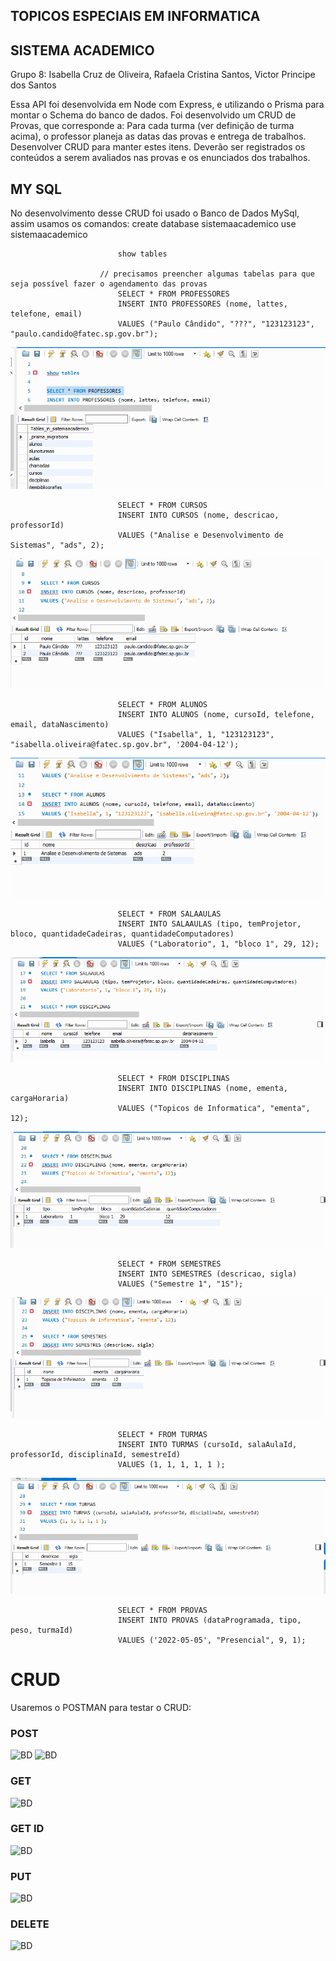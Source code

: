 ## TOPICOS ESPECIAIS EM INFORMATICA 
## SISTEMA ACADEMICO 

Grupo 8: Isabella Cruz de Oliveira, Rafaela Cristina Santos, Victor Principe dos Santos 

Essa API foi desenvolvida em Node com Express, e utilizando o Prisma para montar o Schema do banco de dados. 
Foi desenvolvido um CRUD de Provas, que corresponde a: Para cada turma (ver definição de turma acima), o
professor planeja as datas das provas e entrega de trabalhos. Desenvolver CRUD para manter estes itens. 
Deverão ser registrados os conteúdos a serem avaliados nas provas e os enunciados dos trabalhos.

## MY SQL

No desenvolvimento desse CRUD foi usado o Banco de Dados MySql, assim usamos os comandos: 
                    create database sistemaacademico
                        use sistemaacademico

                            show tables

                        // precisamos preencher algumas tabelas para que seja possível fazer o agendamento das provas
                            SELECT * FROM PROFESSORES
                            INSERT INTO PROFESSORES (nome, lattes, telefone, email) 
                            VALUES ("Paulo Cândido", "???", "123123123", "paulo.candido@fatec.sp.gov.br");
![BD](./assets/gif1.gif)

                            SELECT * FROM CURSOS
                            INSERT INTO CURSOS (nome, descricao, professorId) 
                            VALUES ("Analise e Desenvolvimento de Sistemas", "ads", 2);
![BD](./assets/gif2.gif)

                            SELECT * FROM ALUNOS
                            INSERT INTO ALUNOS (nome, cursoId, telefone, email, dataNascimento) 
                            VALUES ("Isabella", 1, "123123123", "isabella.oliveira@fatec.sp.gov.br", '2004-04-12');
![BD](./assets/gif3.gif)
                            
                            SELECT * FROM SALAAULAS
                            INSERT INTO SALAAULAS (tipo, temProjetor, bloco, quantidadeCadeiras, quantidadeComputadores) 
                            VALUES ("Laboratorio", 1, "bloco 1", 29, 12);
![BD](./assets/gif4.gif)

                            SELECT * FROM DISCIPLINAS
                            INSERT INTO DISCIPLINAS (nome, ementa, cargaHoraria) 
                            VALUES ("Topicos de Informatica", "ementa", 12);
![BD](./assets/gif5.gif)

                            SELECT * FROM SEMESTRES
                            INSERT INTO SEMESTRES (descricao, sigla) 
                            VALUES ("Semestre 1", "1S");
![BD](./assets/gif6.gif)

                            SELECT * FROM TURMAS
                            INSERT INTO TURMAS (cursoId, salaAulaId, professorId, disciplinaId, semestreId) 
                            VALUES (1, 1, 1, 1, 1 );
![BD](./assets/gif7.gif)

                            SELECT * FROM PROVAS
                            INSERT INTO PROVAS (dataProgramada, tipo, peso, turmaId) 
                            VALUES ('2022-05-05', "Presencial", 9, 1);

# CRUD 
Usaremos o POSTMAN para testar o CRUD: 

### POST 

![BD](./assets/CP1.gif)
![BD](./assets/CP2.gif) 

### GET 

![BD](./assets/CP3.gif)

### GET ID  

![BD](./assets/CP4.gif)

### PUT 

![BD](./assets/CP5.gif)

### DELETE 

![BD](./assets/CP6.gif)








